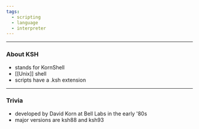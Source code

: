 ```yaml
---
tags:
  - scripting
  - language
  - interpreter
---
```

---

### About KSH

- stands for KornShell
- [[Unix]] shell
- scripts have a .ksh extension

---

### Trivia

- developed by David Korn at Bell Labs in the early '80s
- major versions are ksh88 and ksh93
